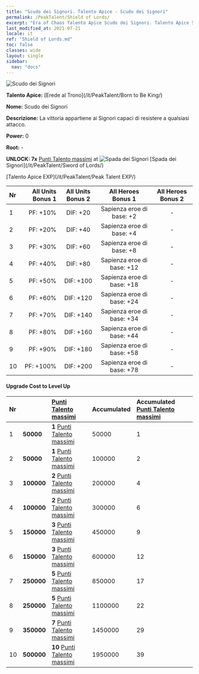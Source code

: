 ```yaml
---
title: "Scudo dei Signori. Talento Apice - Scudo dei Signori"
permalink: /PeakTalent/Shield of Lords/
excerpt: "Era of Chaos Talento Apice Scudo dei Signori. Talento Apice Scudo dei Signori. Scudo dei Signori"
last_modified_at: 2021-07-21
locale: it
ref: "Shield of Lords.md"
toc: false
classes: wide
layout: single
sidebar:
  nav: "docs"
---
```


  ![Scudo dei Signori](/images/pt/talent_4302.png)

  **Talento Apice:** [Erede al Trono](/it/PeakTalent/Born to Be King/)

  **Nome:** Scudo dei Signori

  **Descrizione:** La vittoria appartiene ai Signori capaci di resistere a qualsiasi attacco.

  **Power:** 0

  **Root:** -

  **UNLOCK: 7x** [Punti Talento massimi](/ItemsIT/con_934/) at ![Spada dei Signori](/images/pt/talent_4301.png) [Spada dei Signori](/it/PeakTalent/Sword of Lords/)

  [Talento Apice EXP](/it/PeakTalent/Peak Talent EXP/)

  | Nr | All Units Bonus 1 | All Units Bonus 2 | All Heroes Bonus 1 | All Heroes Bonus 2 |
  |:---|--------------:|:-------------:|:-------------:|:-------------:|
  | 1 | PF: +10% | DIF: +20 | Sapienza eroe di base: +2 | - |
  | 2 | PF: +20% | DIF: +40 | Sapienza eroe di base: +4 | - |
  | 3 | PF: +30% | DIF: +60 | Sapienza eroe di base: +8 | - |
  | 4 | PF: +40% | DIF: +80 | Sapienza eroe di base: +12 | - |
  | 5 | PF: +50% | DIF: +100 | Sapienza eroe di base: +18 | - |
  | 6 | PF: +60% | DIF: +120 | Sapienza eroe di base: +24 | - |
  | 7 | PF: +70% | DIF: +140 | Sapienza eroe di base: +34 | - |
  | 8 | PF: +80% | DIF: +160 | Sapienza eroe di base: +44 | - |
  | 9 | PF: +90% | DIF: +180 | Sapienza eroe di base: +58 | - |
  | 10 | PF: +100% | DIF: +200 | Sapienza eroe di base: +78 | - |


#### Upgrade Cost to Level Up

  | Nr | <i class="fas fa-coins"/> | [Punti Talento massimi](/ItemsIT/con_934/) | Accumulated <i class="fas fa-coins"/> | Accumulated [Punti Talento massimi](/ItemsIT/con_934/) |
  |:---|:--------------|:-------------|:-------------|:-------------|
  | 1 | **50000** | **1** [Punti Talento massimi](/ItemsIT/con_934/) | 50000 | 1 |
  | 2 | **50000** | **1** [Punti Talento massimi](/ItemsIT/con_934/) | 100000 | 2 |
  | 3 | **100000** | **2** [Punti Talento massimi](/ItemsIT/con_934/) | 200000 | 4 |
  | 4 | **100000** | **2** [Punti Talento massimi](/ItemsIT/con_934/) | 300000 | 6 |
  | 5 | **150000** | **3** [Punti Talento massimi](/ItemsIT/con_934/) | 450000 | 9 |
  | 6 | **150000** | **3** [Punti Talento massimi](/ItemsIT/con_934/) | 600000 | 12 |
  | 7 | **250000** | **5** [Punti Talento massimi](/ItemsIT/con_934/) | 850000 | 17 |
  | 8 | **250000** | **5** [Punti Talento massimi](/ItemsIT/con_934/) | 1100000 | 22 |
  | 9 | **350000** | **7** [Punti Talento massimi](/ItemsIT/con_934/) | 1450000 | 29 |
  | 10 | **500000** | **10** [Punti Talento massimi](/ItemsIT/con_934/) | 1950000 | 39 |
